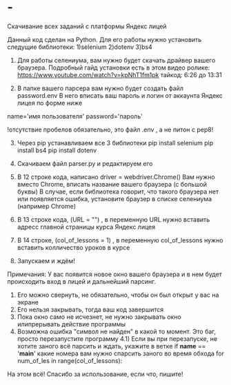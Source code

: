 # -
Скачивание всех заданий с платформы Яндекс лицей

Данный код сделан на Python.
Для его работы нужно установить следущие библиотеки:
1)selenium
2)dotenv
3)bs4 

1. Для работы селениума, вам нужно будет скачать драйвер вашего браузера. 
Подробный гайд установки есть в этом видео ролике: https://www.youtube.com/watch?v=kpNhT1fm1pk
тайкод: 6:26 до 13:31

2. В папке вашего парсера вам нужно будет создать файл password.env
В него вписать ваш пароль и логин от аккаунта Яндекс лицея по форме ниже

name='имя пользователя'
password='пароль'

!отсутствие пробелов обязательно, это файл .env , а не питон с pep8!

3. Через pip устанавливаем все 3 библиотеки
pip install selenium
pip install bs4
pip install dotenv

4. Скачиваем файл parser.py и редактируем его

5. В 12 строке кода, написано driver = webdriver.Chrome()
Вам нужно вместо Chrome, вписать название вашего браузера (с большой буквы)
В случае, если библиотека говорит, что такого браузера нет или появляется ошибка, установите браузер в списке селениума (например Chrome)

6. В 13 строке кода, (URL = "") , в переменную URL нужно вставить адресс главной страницы курса Яндекс лицея

7. В 14 строке, (col_of_lessons = 1) , в переменную col_of_lessons нужно вставить колличество уроков в курсе

8. Запускаем и ждём!

Примечания:
У вас появится новое окно вашего браузера и в нем будет происходить вход в лицей и дальнейший парсинг. 
1) Его можно свернуть, не обязательно, чтобы он был открыт у вас на экране
2) Его нельзя закрывать, тогда ваш код завершится
3) Пока окно само не исчезнет, не нужно закрывать окно илипрерывать действие программы
4) Возможна ошибка "символ не найден" в какой то момент. Это баг, просто перезапустите программу
4.1) Если вы при перезапуске, не хотите заного всё парсить и ждать, укажите в ветке if __name__ == '__main__'
  какие номера вам нужно спарсить заного во время обхода for num_of_les in range(col_of_lessons):

На этом всё! Спасибо за использование, если что, пишите! 
